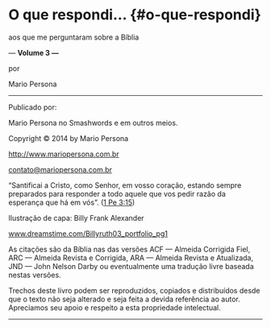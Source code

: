 # O que respondi... {#o-que-respondi}

aos que me perguntaram sobre a Bíblia

— **Volume 3 —**

por

Mario Persona

*****

Publicado por:

Mario Persona no Smashwords e em outros meios.

Copyright © 2014 by Mario Persona

http://www.mariopersona.com.br

contato@mariopersona.com.br

“Santificai a Cristo, como Senhor, em vosso coração, estando sempre preparados para responder a todo aquele que vos pedir razão da esperança que há em vós”. ([1 Pe 3:15](http://bibliaonline.com.br/acf/1pe/3/15))

Ilustração de capa: Billy Frank Alexander

www.dreamstime.com/Billyruth03_portfolio_pg1

As citações são da Bíblia nas das versões ACF — Almeida Corrigida Fiel, ARC — Almeida Revista e Corrigida, ARA — Almeida Revista e Atualizada, JND — John Nelson Darby ou eventualmente uma tradução livre baseada nestas versões.

Trechos deste livro podem ser reproduzidos, copiados e distribuídos desde que o texto não seja alterado e seja feita a devida referência ao autor. Apreciamos seu apoio e respeito a esta propriedade intelectual.

*****